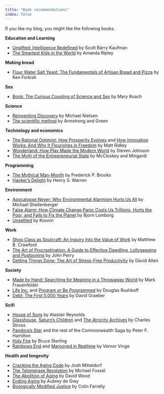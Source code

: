 ```yaml
---
title: "Book recommendations"
index: false
---
```




If you like my blog, you might like the following books.

__Education and Learning__

- [Ungifted: Intelligence Redefined](https://www.amazon.ca/Ungifted-Intelligence-Scott-Barry-Kaufman/dp/0465025544) by Scott Barry Kaufman
- [The Smartest Kids in the World](https://www.amazon.com/Smartest-Kids-World-They-That/dp/1451654421/) by Amanda Ripley


__Making bread__

- [Flour Water Salt Yeast: The Fundamentals of Artisan Bread and Pizza](https://www.amazon.com/Flour-Water-Salt-Yeast-Fundamentals-ebook/dp/B007SGLZH6/) by Ken Forkish


__Sex__

- [Bonk: The Curious Coupling of Science and Sex](https://www.amazon.com/Bonk-The-Curious-Coupling-Science-ebook/dp/B003M5IGE2/) by Mary Roach


__Science__

- [Reinventing Discovery](https://www.amazon.com/gp/product/0691148902) by Michael Nielsen
- [The scientific method](https://www.amazon.com/Scientific-Method-Finding-Useful-Knowledge/dp/1316515168/) by Armstrong and Green


__Technology and economics__

- [The Rational Optimist: How Prosperity Evolves](https://www.amazon.com/The-Rational-Optimist-Prosperity-Evolves/dp/0061452068) and [How Innovation Works: And Why It Flourishes in Freedom](https://www.amazon.ca/How-Innovation-Works-Flourishes-Freedom/dp/0062916599) by Matt Ridley
- [Wonderland: How Play Made the Modern World](https://www.amazon.com/Wonderland-Play-Made-Modern-World/dp/0399184481/) by Steven Johnson
- [The Myth of the Entrepreneurial State](https://www.amazon.com/-/fr/gp/product/1630692093/) by McCloskey and Mingardi


__Programming__

- [The Mythical Man-Month](https://www.amazon.com/The-Mythical-Man-Month-Engineering-Anniversary/dp/0201835959/) by Frederick P. Brooks
- [Hacker&rsquo;s Delight](https://www.amazon.com/Hackers-Delight-Edition-Henry-Warren/dp/0321842685/) by Henry S. Warren


__Environment__

- [Apocalypse Never: Why Environmental Alarmism Hurts Us All](https://www.amazon.ca/Apocalypse-Never-Environmental-Alarmism-Hurts/dp/0063001691) by Michael Shellenberger
- [False Alarm: How Climate Change Panic Costs Us Trillions, Hurts the Poor, and Fails to Fix the Planet](https://www.amazon.ca/False-Alarm-Climate-Change-Trillions/dp/1541647475/) by Bjorn Lomborg
- [Unsettled](https://www.amazon.com/Unsettled-Climate-Science-Doesnt-Matters/dp/1950665798/) by Koonin


__Work__

- [Shop Class as Soulcraft: An Inquiry Into the Value of Work](https://www.amazon.com/Shop-Class-Soulcraft-Inquiry-Value/dp/0143117467/) by Matthew B. Crawford
- [The Art of Procrastination: A Guide to Effective Dawdling, Lollygagging and Postponing](https://www.amazon.com/The-Art-Procrastination-Lollygagging-Postponing/dp/0761171673/) by John Perry
- [Getting Things Done: The Art of Stress-Free Productivity](https://www.amazon.com/Getting-Things-Done-Productivity-ebook/dp/B000WH7PKY/) by David Allen


__Society__

- [Made by Hand: Searching for Meaning in a Throwaway World](https://www.amazon.com/Made-Hand-Searching-Meaning-Throwaway/dp/B004J8HY7Q/) by Mark Frauenfelder
- [Life Inc.](https://www.amazon.com/Life-Inc-Corporatism-Conquered-World/dp/0812978501) and [Program or Be Programmed](https://www.amazon.com/gp/product/B004ELAPME) by Douglas Rushkoff
- [Debt: The First 5,000 Years](https://www.amazon.com/Debt-First-5-000-Years/dp/1933633867/) by David Graeber


__Scifi__

- [House of Suns](https://www.amazon.com/House-of-Suns-ebook/dp/B002AKPECW) by Alastair Reynolds
- [Glasshouse](https://www.amazon.com/Glasshouse-ebook/dp/B001161L6O), [Saturn&rsquo;s Children](https://www.amazon.com/Saturns-Children-ebook/dp/B0013A1IYI) and [The Atrocity Archives](https://www.amazon.com/The-Atrocity-Archives-Charles-Stross/dp/0441016685/) by Charles Stross
- [Pandora&rsquo;s Star](https://www.amazon.com/Pandoras-Star-Commonwealth-Saga-ebook/dp/B000FC1AFC) and the rest of the Commonwealth Saga by Peter F. Hamilton
- [Holy Fire](https://www.amazon.com/Holy-Fire-Bantam-Spectra-Book-ebook/dp/B0054KMKVS/) by Bruce Sterling
- [Rainbows End](https://www.amazon.com/Rainbows-End-Vernor-Vinge/dp/0812536363) and [Marooned in Realtime](https://www.amazon.com/Marooned-Realtime-Vernor-Vinge/dp/0765308843/) by Vernor Vinge


__Health and longevity__

- [Cracking the Aging Code](https://www.amazon.com/Cracking-Aging-Code-Science-Old-/dp/B018E6TUIO/) by Josh Mitteldorf
- [The Telomerase Revolution](https://www.amazon.com/Telomerase-Revolution-Enzyme-Aging%C2%85-Healthier/dp/194163169X/) by Michael Fossel
- [The Abolition of Aging](https://www.amazon.com/Abolition-Aging-forthcoming-extension-longevity-ebook/dp/B01G5QAYJ4/) by David Wood
- [Ending Aging](https://www.amazon.com/Ending-Aging-Rejuvenation-Breakthroughs-Lifetime-ebook/dp/B001ANSSKA/) by Aubrey de Grey
- [Biologically Modified Justice](https://www.amazon.com/Biologically-Modified-Justice-Colin-Farrelly-ebook/dp/B01EYQ8KMK/) by Colin Farrelly


